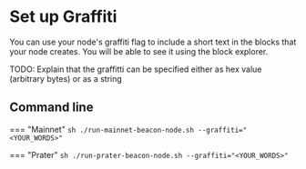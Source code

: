 # Set up Graffiti

You can use your node's graffiti flag to include a short text in the blocks that your node creates.
You will be able to see it using the block explorer.

TODO: Explain that the graffitti can be specified either as hex value (arbitrary bytes) or as a string

## Command line

=== "Mainnet"
    ```sh
    ./run-mainnet-beacon-node.sh --graffiti="<YOUR_WORDS>"
    ```

=== "Prater"
    ```sh
    ./run-prater-beacon-node.sh --graffiti="<YOUR_WORDS>"
    ```

